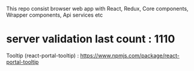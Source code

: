 This repo consist browser web app with React, Redux, Core components, Wrapper components, Api services etc 

# server validation last count : 1110

Tooltip (react-portal-tooltip) : https://www.npmjs.com/package/react-portal-tooltip